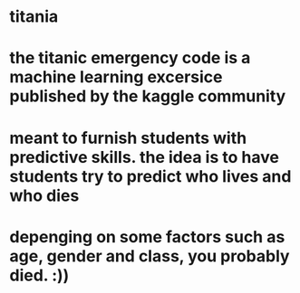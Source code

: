 # titania
# the titanic emergency code is a machine learning excersice published by the kaggle community 
# meant to furnish students with predictive skills. the idea is to have students try to predict who lives and who dies
# depenging on some factors such as age, gender and class, you probably died. :))
